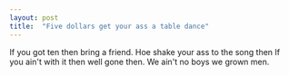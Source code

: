 ```yaml
---
layout: post
title:  "Five dollars get your ass a table dance"
---
```


If you got ten then bring a friend. Hoe shake your ass to the song then <!--more--> If you ain't with it then well gone then. We ain't no boys we grown men.